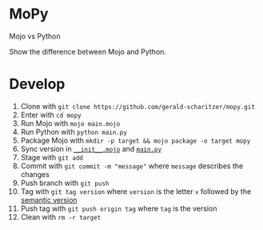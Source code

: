 # MoPy

Mojo vs Python

Show the difference between Mojo and Python.

# Develop

1. Clone with `git clone https://github.com/gerald-scharitzer/mopy.git`
2. Enter with `cd mopy`
3. Run Mojo with `mojo main.mojo`
4. Run Python with `python main.py`
5. Package Mojo with `mkdir -p target && mojo package -o target mopy`
6. Sync version in [`__init__.mojo`](mopy/__init__.mojo) and [`main.py`](main.py)
7. Stage with `git add`
8. Commit with `git commit -m "message"` where `message` describes the changes
9. Push branch with `git push`
10. Tag with `git tag version` where
	`version` is the letter `v` followed by the [semantic version](https://semver.org/)
11. Push tag with `git push origin tag` where `tag` is the version
12. Clean with `rm -r target`
